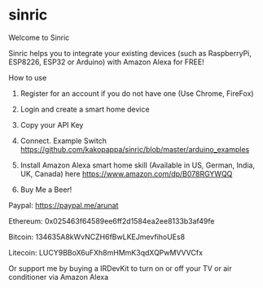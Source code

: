 # sinric

Welcome to Sinric

Sinric helps you to integrate your existing devices (such as RaspberryPi, ESP8226, ESP32 or Arduino) with Amazon Alexa for FREE!

How to use

1. Register for an account if you do not have one (Use Chrome, FireFox)

2. Login and create a smart home device

3. Copy your API Key

4. Connect. Example Switch
https://github.com/kakopappa/sinric/blob/master/arduino_examples

5. Install Amazon Alexa smart home skill (Available in US, German, India, UK, Canada) here
https://www.amazon.com/dp/B078RGYWQQ

6. Buy Me a Beer!

Paypal: https://paypal.me/arunat

Ethereum: 
0x025463f64589ee6ff2d1584ea2ee8133b3af49fe

Bitcoin: 
134635A8kWvNCZH6fBwLKEJmevfihoUEs8

Litecoin: 
LUCY9BBoX6uFXh8mHMmK3qdXQPwMVVVCfx

Or support me by buying a IRDevKit to turn on or off your TV or air conditioner via Amazon Alexa
